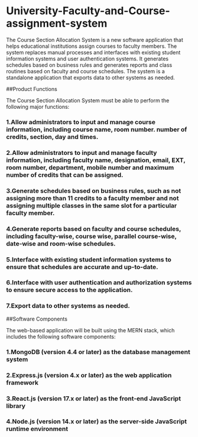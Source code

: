 # University-Faculty-and-Course-assignment-system

The Course Section Allocation System is a new software application that helps educational institutions assign courses to faculty members. The system replaces manual processes and interfaces with existing student information systems and user authentication systems. It generates schedules based on business rules and generates reports and class routines based on faculty and course schedules. The system is a standalone application that exports data to other systems as needed.

##Product Functions

The Course Section Allocation System must be able to perform the following major functions:

### 1.Allow administrators to input and manage course information, including course name, room number. number of credits, section, day and times.
### 2.Allow administrators to input and manage faculty information, including faculty name, designation, email, EXT, room number, department, mobile number and maximum number of credits that can be assigned.
### 3.Generate schedules based on business rules, such as not assigning more than 11 credits to a faculty member and not assigning multiple classes in the same slot for a particular faculty member.
### 4.Generate reports based on faculty and course schedules, including faculty-wise, course wise, parallel course-wise, date-wise and room-wise schedules.
### 5.Interface with existing student information systems to ensure that schedules are accurate and up-to-date.
### 6.Interface with user authentication and authorization systems to ensure secure access to the application.
### 7.Export data to other systems as needed.

##Software Components

The web-based application will be built using the MERN stack, which includes the following software components:

### 1.MongoDB (version 4.4 or later) as the database management system
### 2.Express.js (version 4.x or later) as the web application framework
### 3.React.js (version 17.x or later) as the front-end JavaScript library
### 4.Node.js (version 14.x or later) as the server-side JavaScript runtime environment
